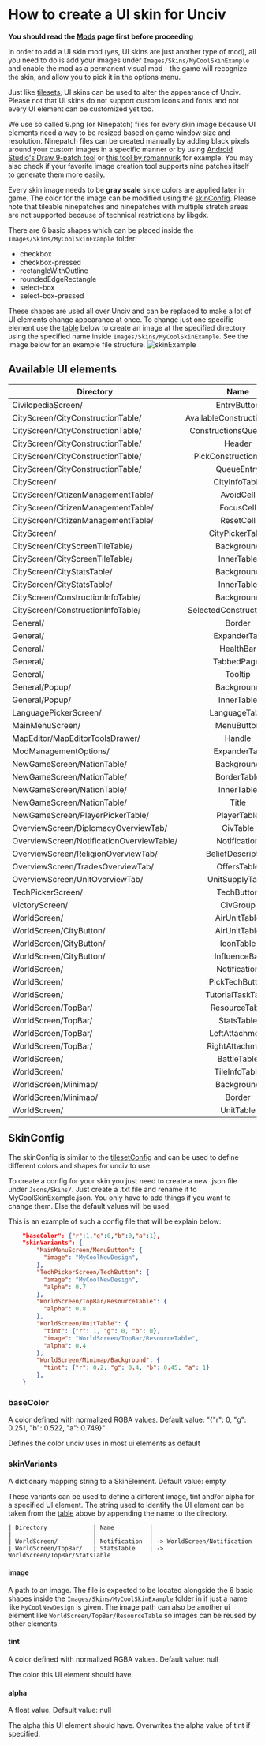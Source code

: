 # How to create a UI skin for Unciv

**You should read the [Mods](Mods.md) page first before proceeding**

In order to add a UI skin mod (yes, UI skins are just another type of mod), all you need to do is add your images under `Images/Skins/MyCoolSkinExample` and enable the mod as a permanent visual mod - the game will recognize the skin, and allow you to pick it in the options menu.

Just like [tilesets](Creating-a-custom-tileset.md), UI skins can be used to alter the appearance of Unciv. Please not that UI skins do not support custom icons and fonts and not every UI element can be customized yet too.

We use so called 9.png (or Ninepatch) files for every skin image because UI elements need a way to be resized based on game window size and resolution. Ninepatch files can be created manually by adding black pixels around your custom images in a specific manner or by using [Android Studio's Draw 9-patch tool](https://developer.android.com/studio/write/draw9patch) or [this tool by romannurik](https://romannurik.github.io/AndroidAssetStudio/nine-patches.html) for example. You may also check if your favorite image creation tool supports nine patches itself to generate them more easily.

Every skin image needs to be **gray scale** since colors are applied later in game. The color for the image can be modified using the [skinConfig](Creating-a-UI-skin.md#tint). Please note that tileable ninepatches and ninepatches with multiple stretch areas are not supported because of technical restrictions by libgdx.

There are 6 basic shapes which can be placed inside the `Images/Skins/MyCoolSkinExample` folder:
 - checkbox
 - checkbox-pressed
 - rectangleWithOutline
 - roundedEdgeRectangle
 - select-box
 - select-box-pressed

These shapes are used all over Unciv and can be replaced to make a lot of UI elements change appearance at once. To change just one specific element use the [table](Creating-a-UI-skin.md#Available-UI-elements) below to create an image at the specified directory using the specified name inside `Images/Skins/MyCoolSkinExample`. See the image below for an example file structure. ![skinExample](https://user-images.githubusercontent.com/24532072/198879776-43e8d7ce-e203-44f1-a129-84ea16cb2435.PNG)

## Available UI elements

<!--- We should add an image to every identifier so its easier for modders to know which UI elements are which -->

| Directory | Name | Default shape | Image |
|---|:---:|:---:|---|
| CivilopediaScreen/ | EntryButton | null | |
| CityScreen/CityConstructionTable/ | AvailableConstructionsTable | null | |
| CityScreen/CityConstructionTable/ | ConstructionsQueueTable | null | |
| CityScreen/CityConstructionTable/ | Header | null | |
| CityScreen/CityConstructionTable/ | PickConstructionButton | null | |
| CityScreen/CityConstructionTable/ | QueueEntry | null | |
| CityScreen/ | CityInfoTable | null | |
| CityScreen/CitizenManagementTable/ | AvoidCell | null | |
| CityScreen/CitizenManagementTable/ | FocusCell | null | |
| CityScreen/CitizenManagementTable/ | ResetCell | null | |
| CityScreen/ | CityPickerTable | roundedEdgeRectangle | |
| CityScreen/CityScreenTileTable/ | Background | null | |
| CityScreen/CityScreenTileTable/ | InnerTable | null | |
| CityScreen/CityStatsTable/ | Background | null | |
| CityScreen/CityStatsTable/ | InnerTable | null | |
| CityScreen/ConstructionInfoTable/ | Background | null | |
| CityScreen/ConstructionInfoTable/ | SelectedConstructionTable | null | |
| General/ | Border | null | |
| General/ | ExpanderTab | null | |
| General/ | HealthBar | null | |
| General/ | TabbedPager | null | |
| General/ | Tooltip | roundedEdgeRectangle | |
| General/Popup/ | Background | null | |
| General/Popup/ | InnerTable | null | |
| LanguagePickerScreen/ | LanguageTable | null | |
| MainMenuScreen/ | MenuButton | roundedEdgeRectangle | |
| MapEditor/MapEditorToolsDrawer/ | Handle | null | |
| ModManagementOptions/ | ExpanderTab | null | |
| NewGameScreen/NationTable/ | Background | null | |
| NewGameScreen/NationTable/ | BorderTable | null | |
| NewGameScreen/NationTable/ | InnerTable | null | |
| NewGameScreen/NationTable/ | Title | null | |
| NewGameScreen/PlayerPickerTable/ | PlayerTable | null | |
| OverviewScreen/DiplomacyOverviewTab/ | CivTable | null | |
| OverviewScreen/NotificationOverviewTable/ | Notification | roundedEdgeRectangle | |
| OverviewScreen/ReligionOverviewTab/ | BeliefDescription | null | |
| OverviewScreen/TradesOverviewTab/ | OffersTable | null | |
| OverviewScreen/UnitOverviewTab/ | UnitSupplyTable | null | |
| TechPickerScreen/ | TechButton | roundedEdgeRectangle | |
| VictoryScreen/ | CivGroup | roundedEdgeRectangle | |
| WorldScreen/ | AirUnitTable | null | |
| WorldScreen/CityButton/ | AirUnitTable | roundedEdgeRectangle | |
| WorldScreen/CityButton/ | IconTable | roundedEdgeRectangle | |
| WorldScreen/CityButton/ | InfluenceBar | null | |
| WorldScreen/ | Notification | null | |
| WorldScreen/ | PickTechButton | roundedEdgeRectangle | |
| WorldScreen/ | TutorialTaskTable | null | |
| WorldScreen/TopBar/ | ResourceTable | null | |
| WorldScreen/TopBar/ | StatsTable | null | |
| WorldScreen/TopBar/ | LeftAttachment | roundedEdgeRectangle | |
| WorldScreen/TopBar/ | RightAttachment | roundedEdgeRectangle | |
| WorldScreen/ | BattleTable | null | |
| WorldScreen/ | TileInfoTable | null | |
| WorldScreen/Minimap/ | Background | null | |
| WorldScreen/Minimap/ | Border | null | |
| WorldScreen/ | UnitTable | null | |

## SkinConfig

The skinConfig is similar to the [tilesetConfig](Creating-a-custom-tileset.md#tileset-config) and can be used to define different colors and shapes for unciv to use.

To create a config for your skin you just need to create a new .json file under `Jsons/Skins/`. Just create a .txt file and rename it to MyCoolSkinExample.json. You only have to add things if you want to change them. Else the default values will be used.

This is an example of such a config file that will be explain below:

```json
    "baseColor": {"r":1,"g":0,"b":0,"a":1},
    "skinVariants": {
        "MainMenuScreen/MenuButton": {
          "image": "MyCoolNewDesign",
        },
        "TechPickerScreen/TechButton": {
          "image": "MyCoolNewDesign",
          "alpha": 0.7
        },
        "WorldScreen/TopBar/ResourceTable": {
          "alpha": 0.8
        },
        "WorldScreen/UnitTable": {
          "tint": {"r": 1, "g": 0, "b": 0},
          "image": "WorldScreen/TopBar/ResourceTable",
          "alpha": 0.4
        },
        "WorldScreen/Minimap/Background": {
          "tint": {"r": 0.2, "g": 0.4, "b": 0.45, "a": 1}
        },
    }
```

### baseColor

A color defined with normalized RGBA values. Default value: "{"r": 0, "g": 0.251, "b": 0.522, "a": 0.749}"

Defines the color unciv uses in most ui elements as default

### skinVariants

A dictionary mapping string to a SkinElement. Default value: empty

These variants can be used to define a different image, tint and/or alpha for a specified UI element. The string used to identify the UI element can be taken from the [table](Creating-a-UI-skin.md#Available-UI-elements) above by appending the name to the directory.
```
| Directory             | Name          |
|-----------------------|---------------|
| WorldScreen/          | Notification  | -> WorldScreen/Notification
| WorldScreen/TopBar/   | StatsTable    | -> WorldScreen/TopBar/StatsTable
```

#### image

A path to an image. The file is expected to be located alongside the 6 basic shapes inside the `Images/Skins/MyCoolSkinExample` folder in if just a name like `MyCoolNewDesign` is given. The image path can also be another ui element like `WorldScreen/TopBar/ResourceTable` so images can be reused by other elements.

#### tint

A color defined with normalized RGBA values. Default value: null

The color this UI element should have.

#### alpha

A float value. Default value: null

The alpha this UI element should have. Overwrites the alpha value of tint if specified.
